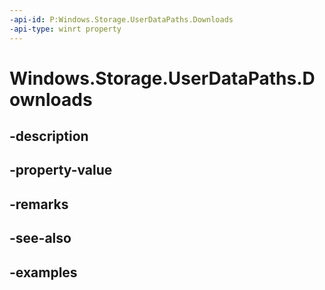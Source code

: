 ```yaml
---
-api-id: P:Windows.Storage.UserDataPaths.Downloads
-api-type: winrt property
---
```


<!-- Property syntax.
public string Downloads { get; }
-->

# Windows.Storage.UserDataPaths.Downloads

## -description

## -property-value

## -remarks

## -see-also

## -examples

